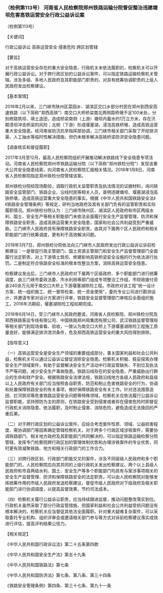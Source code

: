 ### （检例第113号） 河南省人民检察院郑州铁路运输分院督促整治违建塘坝危害高铁运营安全行政公益诉讼案
（检例第113号）

【关键词】

行政公益诉讼 高铁运营安全 侵害危险 跨区划管辖

【要旨】

对于高铁运营安全存在的重大安全隐患，行政机关未依法履职的，检察机关可以开展行政公益诉讼。对于跨行政区划的公益诉讼案件，可以指定铁路运输检察机关管辖。涉及多级、多地人民政府及其职能部门职责的，对具有统筹协调职责的上级人民政府发出检察建议。

【基本案情】

2016年2月以来，三门峡市陕州区菜园乡、湖滨区交口乡部分村民在郑州到西安高速铁路（以下简称"郑西高铁"）南交口大桥桥梁南北两侧距桥墩不足100米处，分别修路筑坝、填土造田，造成桥梁南侧（上游）塘坝内蓄水约1万立方米，存在汛期溃坝冲击桥梁的风险；北侧（下游）形成堰塞湖，浸泡高铁桥墩，造成高铁运营重大安全隐患。经河南省防汛抗旱指挥部协调，三门峡市相关部门采取了开挖排洪渠、人工抽水等临时性解决措施，但仍未根本解决高铁桥梁防洪安全隐患问题。

【调查核实和督促履职】

2017年3月至12月，最高人民检察院组织开展推动解决铁路线下安全隐患专项活动。河南省人民检察院郑州市铁路运输分院（以下简称"郑州铁检分院"）发现该重大公共安全隐患线索，向河南省人民检察院汇报相关情况。2018年1月8日，河南省人民检察院指定郑州铁检分院管辖该案。

郑州铁检分院经现场勘验，调取行政机关监管职责及执法情况的证据材料，询问铁路安全监管部门、铁路企业、沿线村民等相关人员，查明违建塘坝、堰塞湖浸泡高铁桥墩，造成高铁运营重大安全隐患的事实。根据《中华人民共和国铁路安全法》《铁路安全管理条例》等规定，研判当地政府及其有关部门负有的监管职责和实际履职情况。郑州铁检分院认为：三门峡市陕州区、湖滨区人民政府和市区两级水利、国土、安全生产等相关职能部门未依法全面履行安全生产监督管理、防洪和保障铁路安全职责，造成高铁运营重大安全隐患，国家和社会公共利益受到严重威胁。三门峡市人民政府具有保障铁路安全职责，由其对下属两个区人民政府和相关职能部门进行统筹调度，更有利于高效解决问题。

2018年3月7日，郑州铁检分院依法向三门峡市人民政府发出行政公益诉讼诉前检察建议：一是督促行政主管部门、国土资源主管部门和安全生产监督管理部门全面履行法定职责，对上下游填土筑坝、修建影响高铁桥梁安全设施的行为依法进行处罚。二是制定符合铁路安全标准的根本性整治方案，消除高铁运营安全隐患。

检察建议发出后，三门峡市人民政府对下属两个区级政府、多个职能部门进行统筹调度，由三门峡市委政法委、市水利局等部门组成专项整治工作组，市财政拨付资金240余万元用于南交口大桥上下游堰塞湖除险工程。市政府对该工程"统一设计方案、统一组织施工、统一督导检查、统一资金使用"，委托专业公司进行勘测设计，并邀请专家对设计方案进行评审，铁路安全监督管理部门审核后全面组织施工。2018年汛期前，堰塞湖除险工程如期完成。

2018年6月14日，受三门峡市人民政府邀请，河南省人民检察院、郑州铁检分院及郑西铁路客运专线有限公司、中国铁路郑州局集团有限公司、武汉铁路监督管理局等相关部门到现场查看、验收，一致认为南交口大桥上下游堰塞湖除险工程施工质量良好，能够满足排洪泄洪条件，危及郑西高铁运营安全的重大风险得到排除。

【指导意义】

（一）高铁运营安全是安全生产领域的重要组成部分，事关国家利益和社会公共利益，检察机关可以通过公益诉讼督促消除安全隐患。检察机关积极、稳妥探索办理安全生产领域案件，有助于监督解决安全生产活动中行政监管缺失、不到位及执法不严等问题，减少安全生产事故隐患。铁路沿线存在的安全隐患，严重威胁出行群众的生命和财产安全。根据铁路安全法律法规，铁路沿线地方各级人民政府和县级以上人民政府有关部门应当按照各自职责，防范和制止危害铁路安全的行为，协调和处置保障铁路安全的有关事项，做好保障铁路安全有关工作。针对违法围垦造田、拦河筑坝等危害铁路运营安全问题等特殊领域，检察机关应依法履行公益诉讼监督职能，坚持预防为主的原则，在铁路安全受到侵害或者存在侵害危险时即督促行政机关消除隐患、依法履职，及时制止侵害、消除危险，避免造成无法挽回的严重后果。

（二）对于跨行政区划的公益诉讼案件，应综合考虑案件性质、领域、公益损害程度、需协调部门等因素确定管辖检察机关。对于跨多个行政区域涉铁案件，需要协调铁路部门、相关地方政府及其职能部门共同解决的，可以指定铁路运输检察分院管辖，发挥专门检察院跨行政区划的管理体制优势和办理涉铁案件的专业优势，同时更有效凝聚铁路、地方和相关行政部门的工作合力。

（三）对跨行政区划、行政部门职能交叉的案件，涉及不同层级人民政府和多个职能部门的，人民检察院应向其共同的上级行政机关发出检察建议。两个以上县级人民政府和市县两级水利、国土、安全生产等多个职能部门均具有与案涉事项相关的安全生产监督管理、防洪和保障铁路安全的法定职责，可以由人民检察院对能够发挥统筹作用的市级人民政府发送检察建议，督促市级人民政府对下级政府及相关职能部门进行协调调度，以提高监督效果，节约司法成本。

（四）检察机关履行公益诉讼职责，应当持续跟进监督，推动问题整改落实到位。行政机关虽然采取了部分行政监管措施，但国家利益和社会公共利益受损问题没有根本解决的，检察机关应当督促其依法全面履职。针对重大疑难复杂案件，可以采取委托专业机构、组织评审会或邀请相关部门参与等方式对诉前检察建议落实成效进行评估，提高评判结果公信力。

【相关规定】

《中华人民共和国行政诉讼法》第二十五条第四款

《中华人民共和国安全生产法》第五十九条

《中华人民共和国铁路法》第七条

《中华人民共和国防洪法》第七条、第八条、第三十四条

《铁路安全管理条例》第四条、第三十七条、第九十一条
